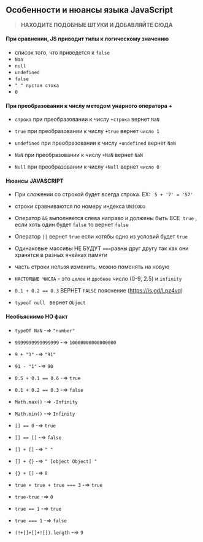 ## Особенности и нюансы языка JavaScript

> **НАХОДИТЕ ПОДОБНЫЕ ШТУКИ И ДОБАВЛЯЙТЕ СЮДА**

#### При сравнении, JS приводит типы к логическому значению
- список того, что приведется к `false`
 - `Nan`
 - `null`
 - `undefined`
 - `false`
 - `" " пустая стока`
 - `0 `

#### При преобразовании к числу методом унарного оператора +

- `строка` при преобразовании к числу `+строка` вернет `NaN`

- ` true ` при преобразовании к числу `+true` вернет `число 1`

-  ` undefined ` при преобразовании к числу `+undefined` вернет `NaN`

-  ` NaN ` при преобразовании к числу `+NaN` вернет `NaN`

-  ` Null ` при преобразовании к числу `+Null` вернет  `число 0`

#### Нюансы JAVASCRIPT

- При сложении со строкой будет всегда строка. EX: ` 5 + '7' = '57'`
 
- строки сравниваются по номеру индекса `UNICODа`

- Оператор `&&` выполняется слева направо и должены быть ВСЕ` true` , если хоть один будет `false` то вернет `false`

- Оператор `||` вернет `true` если хотябы одно из условий будет `true`

- Одинаковые массивы НЕ БУДУТ `===`равны друг другу так как они хранятся в разных ячейках памяти

- часть строки нельзя изменить, можно поменять на новую

- `НАСТОЯЩИЕ ЧИСЛА` - это `целое` и `дробное` число (0-9, 2.5) и `infinity`

- `0.1 + 0.2 == 0.3`  ВЕРНЕТ `FALSE`  пояснение (https://is.gd/Lpz4vq) 

- `typeof null ` вернет `Object`



#### Необъяснимо НО факт 

- `typeOf NaN` -=> `"number"`

- `9999999999999999` -=> `10000000000000000`

- `9 + "1"` -=> `"91"`

- `91 - "1"` -=> `90`

- `0.5 + 0.1 == 0.6` -=> `true`

- `0.1 + 0.2 == 0.3` -=> `false`

- `Math.max()` -=> `-Infinity`

- `Math.min()` -=> `Infinity`

- `[] == 0` -=> `true`

- `[] == []` -=> `false`

- `[] + []` -=> `" "`

- `[] + {}` -=> `" [object Object] "`

- `{} + []` -=> `0`

- `true + true + true === 3` -=> `true`

- `true-true` -=> `0`

- `true == 1` -=> `true`

- `true === 1` -=> `false`

- `(!+[]+[]+![]).length` -=> `9`






